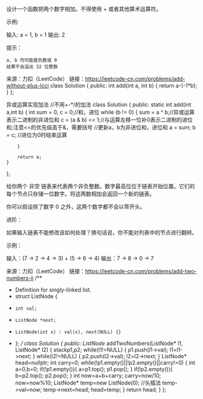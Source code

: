 设计一个函数把两个数字相加。不得使用 + 或者其他算术运算符。

示例:

输入: a = 1, b = 1
输出: 2

 

提示：

    a, b 均可能是负数或 0
    结果不会溢出 32 位整数

来源：力扣（LeetCode）
链接：https://leetcode-cn.com/problems/add-without-plus-lcci
class Solution {
public:
    int add(int a, int b) {
        return a-(-1*b);
    }
};

异或运算实现加法
//不用+-*/的加法
class Solution {
public:
    static int add(int a,int b)
    {
        int sum = 0, c = 0;//和，进位
        while (b != 0)
        {
            sum = a ^ b;//异或运算表示二进制的非进位和
            c = (a & b) << 1;//与运算左移一位补0表示二进制的进位和;注意<<的优先级高于&，需要括号
            //更新a，b为非进位和，进位和
            a = sum;
            b = c;    //进位为0时结束运算
            
        }
 
        return a;
    }
};



给你两个 非空 链表来代表两个非负整数。数字最高位位于链表开始位置。它们的每个节点只存储一位数字。将这两数相加会返回一个新的链表。

你可以假设除了数字 0 之外，这两个数字都不会以零开头。

 

进阶：

如果输入链表不能修改该如何处理？换句话说，你不能对列表中的节点进行翻转。

 

示例：

输入：(7 -> 2 -> 4 -> 3) + (5 -> 6 -> 4)
输出：7 -> 8 -> 0 -> 7

来源：力扣（LeetCode）
链接：https://leetcode-cn.com/problems/add-two-numbers-ii
/**
 * Definition for singly-linked list.
 * struct ListNode {
 *     int val;
 *     ListNode *next;
 *     ListNode(int x) : val(x), next(NULL) {}
 * };
 */
class Solution {
public:
    ListNode* addTwoNumbers(ListNode* l1, ListNode* l2) {
		stack<int>p1,p2;
		while(l1!=NULL)
		{
			p1.push(l1->val);
			l1=l1->next;
		}
		while(l2!=NULL)
		{
			p2.push(l2->val);
			l2=l2->next;
		}
		ListNode* head=nullptr;
		int carry=0;
		while(!p1.empty()||!p2.empty()||carry!=0)
		{
			int a=0,b=0;
			if(!p1.empty()){
				a=p1.top();
				p1.pop();
			}
			if(!p2.empty()){
				b=p2.top();
				p2.pop();
			}
			int now=a+b+carry;
			carry=now/10;
			now=now%10;
			ListNode* temp=new ListNode(0);
			//头插法
			temp->val=now;
			temp->next=head;
			head=temp;
		}
		return head;
    }
};
